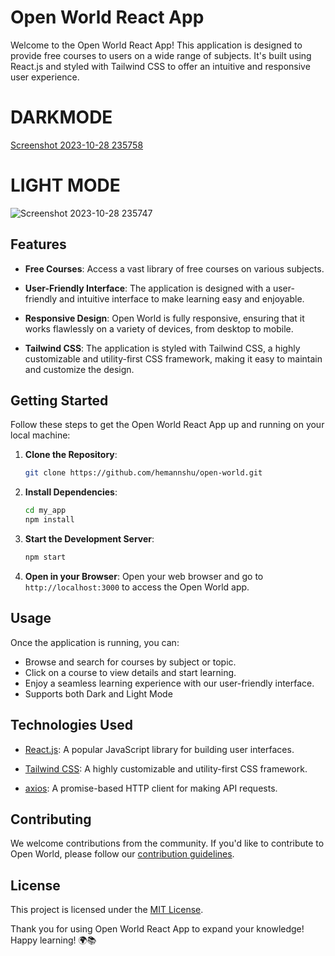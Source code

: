 # Open World React App


Welcome to the Open World React App! This application is designed to provide free courses to users on a wide range of subjects. It's built using React.js and styled with Tailwind CSS to offer an intuitive and responsive user experience.
# DARKMODE
[Screenshot 2023-10-28 235758](https://github.com/Hemannshu/open-world/assets/141823832/c91761b1-a1f1-4b32-83c8-417287991711)
# LIGHT MODE
![Screenshot 2023-10-28 235747](https://github.com/Hemannshu/open-world/assets/141823832/b088885d-0039-4eb5-a533-ad3470c59cd9)
## Features




- **Free Courses**: Access a vast library of free courses on various subjects.

- **User-Friendly Interface**: The application is designed with a user-friendly and intuitive interface to make learning easy and enjoyable.

- **Responsive Design**: Open World is fully responsive, ensuring that it works flawlessly on a variety of devices, from desktop to mobile.

- **Tailwind CSS**: The application is styled with Tailwind CSS, a highly customizable and utility-first CSS framework, making it easy to maintain and customize the design.

## Getting Started

Follow these steps to get the Open World React App up and running on your local machine:

1. **Clone the Repository**:
   ```bash
   git clone https://github.com/hemannshu/open-world.git
   ```

2. **Install Dependencies**:
   ```bash
   cd my_app
   npm install
   ```

3. **Start the Development Server**:
   ```bash
   npm start
   ```

4. **Open in your Browser**:
   Open your web browser and go to `http://localhost:3000` to access the Open World app.

## Usage

Once the application is running, you can:

- Browse and search for courses by subject or topic.
- Click on a course to view details and start learning.
- Enjoy a seamless learning experience with our user-friendly interface.
- Supports both Dark and Light Mode

## Technologies Used

- [React.js](https://reactjs.org/): A popular JavaScript library for building user interfaces.

- [Tailwind CSS](https://tailwindcss.com/): A highly customizable and utility-first CSS framework.

- [axios](https://axios-http.com/): A promise-based HTTP client for making API requests.

## Contributing

We welcome contributions from the community. If you'd like to contribute to Open World, please follow our [contribution guidelines](CONTRIBUTING.md).

## License

This project is licensed under the [MIT License](LICENSE).


Thank you for using Open World React App to expand your knowledge! Happy learning! 🌍📚
